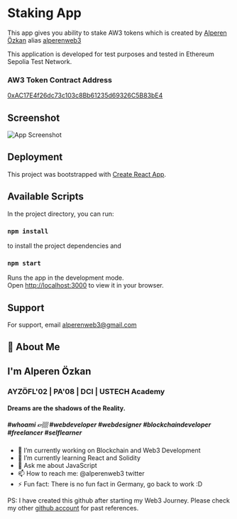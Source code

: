 
# Staking App

This app gives you ability to stake AW3 tokens which is created by [Alperen Özkan](https://alperen.co) alias [alperenweb3](httos://twitter.com/alperenweb3)

This application is developed for test purposes and tested in Ethereum Sepolia Test Network.

### AW3 Token Contract Address
[0xAC17E4f26dc73c103c8Bb61235d69326C5B83bE4](https://sepolia.etherscan.io/token/0xAC17E4f26dc73c103c8Bb61235d69326C5B83bE4)



## Screenshot

![App Screenshot](https://stake-aw3.vercel.app/staking_app_ss.png)


## Deployment

This project was bootstrapped with [Create React App](https://github.com/facebook/create-react-app).

## Available Scripts

In the project directory, you can run:

### `npm install`

to install the project dependencies and 

### `npm start`

Runs the app in the development mode.\
Open [http://localhost:3000](http://localhost:3000) to view it in your browser.



## Support

For support, email alperenweb3@gmail.com
## 🚀 About Me

## I'm Alperen Özkan
### AYZÖFL'02 | PA'08 | DCI | USTECH Academy
#### Dreams are the shadows of the Reality. 
##### #whoami 👉🏼 #webdeveloper #webdesigner #blockchaindeveloper #freelancer #selflearner

- 🔭 I’m currently working on Blockchain and Web3 Development
- 🌱 I’m currently learning React and Solidity
- 💬 Ask me about JavaScript
- 📫 How to reach me: @alperenweb3 twitter
- ⚡ Fun fact: There is no fun fact in Germany, go back to work :D 

PS: I have created this github after starting my Web3 Journey. Please check my other [github account](https://github.com/thechiefalone) for past references. 
